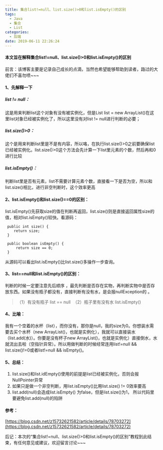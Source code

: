 ```yaml
---
title: 集合list!=null、list.size()>0和list.isEmpty()的区别
tags:
  - Java
  - 集合
  - List
categories:
  - 后端
date: 2019-06-11 22:26:24
---
```

#### 本文旨在解释集合list!=null、list.size()>0和list.isEmpty()的区别

前言：该博客主要是记录自己成长的点滴，当然也希望能够帮助到读者，路过的大佬们不喜勿喷~~~
<!-- more -->
#### 1、先解释一下
##### list != null：
这是用来判断list这个对象有没有被实例化，但是List list = new ArrayList()在这里list对象已经被实例化了，所以这里没有对list != null进行判断的必要；

##### list.size()>0：
这个是用来判断list里是不是有内容，所以咯，在执行list.size()>0之前要确保list已经被实例化。list.size()>0这个方法会先计算一下list里元素的个数，然后再和0进行比较

##### list.isEmpty()：
判断list里是否有元素，list不需要计算元素个数，直接看一下是否为空，所以和list.size()相比，进行非空判断时，这个效率更高

#### 2、list.isEmpty()和list.size()==0的区别：
list.isEmpty()先获取size的值在判断再返回，list.size()则是直接返回属性size的值，相对list.isEmpty()较快。看源码：
```
 public int size() {
    return size;
 }

 public boolean isEmpty() {
     return size == 0;
 }
```
从源码可以看出list.isEmpty()比list.size()多操作一步查询。

#### 3、list==null和list.isEmpty()的区别：
判断的时候一定要注意先后顺序 ，最先判断是否存在实物，再判断实物中是否存放东西。如果没有瓶子都没有，直接判断有没有水，是会报nullException的 。
>（1）有没有瓶子 list == null 
>（2）瓶子里有没有水 list.isEmpty() 

#### 4、比喻： 
我有一个空着的水杯（list），而你没有，那你是null，我的size为0。你想装水需要去买个水杯（new ArrayList()，也就是实例化），我就可以直接装水（list.add(水)）。你要是没有杯子new ArrayList()，也就是实例化）直接倒水，水就流出去啦（空指针异常）。所以用做判断的时候经常连用list!=null && list.size()!=0或者list!=null && isEmpty()。

#### 5、总结：
1. list.size()和list.idEmpty()使用的前提是list已经被实例化，否则会报NullPointer异常
2. 如果只是做一个非空判断，用list.isEmpty()比用list.size() != 0效率要高
3. list.add(null)会造成list.isEmpty() 为false，但是list.size()为1， 所以代码里要避免list.add(null)的陷阱 


#### 参考：
[https://blog.csdn.net/z15732621582/article/details/78703272](https://blog.csdn.net/z15732621582/article/details/78703272)

后记：本次的“集合list!=null、list.size()>0和list.isEmpty()的区别”教程到此结束，有任何意见或建议，欢迎留言讨论~~~